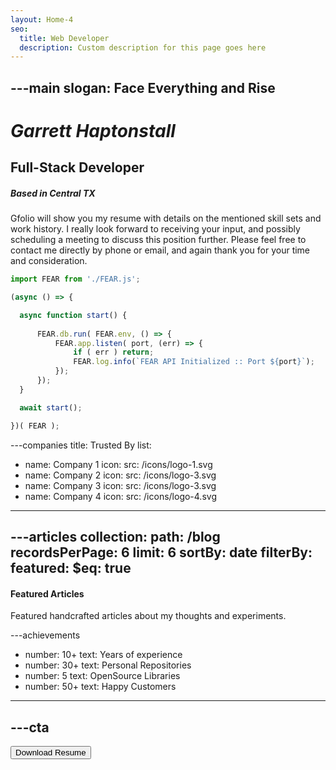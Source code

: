 ```yaml
---
layout: Home-4
seo:
  title: Web Developer
  description: Custom description for this page goes here
---
```


---main
slogan: Face Everything and Rise
---

# *Garrett Haptonstall*

## <Typewriter>Full-Stack Developer</Typewriter>

##### <span>Based in Central TX</span>
 
<Sep size={6} line className='max-w-sm mx-auto' />

Gfolio will show you my resume with details on the mentioned skill sets and work history. I really look forward to receiving your input, and possibly scheduling a meeting to discuss this position further. Please feel free to contact me directly by phone or email, and again thank you for your time and consideration.

  ```js  {4-7} showLineNumbers
  import FEAR from './FEAR.js';

  (async () => {

    async function start() {
    
        FEAR.db.run( FEAR.env, () => {
            FEAR.app.listen( port, (err) => {
                if ( err ) return;
                FEAR.log.info(`FEAR API Initialized :: Port ${port}`);
            });
        });
    }

    await start();

  })( FEAR );
  ```

---companies
title: Trusted By
list:
  - name: Company 1
    icon:
      src: /icons/logo-1.svg
  - name: Company 2
    icon:
      src: /icons/logo-3.svg
  - name: Company 3
    icon:
      src: /icons/logo-3.svg
  - name: Company 4
    icon:
      src: /icons/logo-4.svg
---

---articles
collection:
  path: /blog
  recordsPerPage: 6
  limit: 6
  sortBy: date
  filterBy:
    featured:
      $eq: true
---

<Newsletter className="bg-omega-800 p-10" />

#### <span>Featured Articles</span>

Featured handcrafted articles about my thoughts and experiments.

---achievements
- number: 10+
  text: Years of experience
- number: 30+
  text: Personal Repositories
- number: 5
  text: OpenSource Libraries
- number: 50+
  text: Happy Customers
---

---cta
---

<Button href="Ghaptonstall_Resume.pdf" size="sm" download="ghap_resume">
  Download Resume
</Button>
<TipJar />